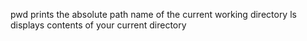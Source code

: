 pwd prints the absolute path name of the current working directory
ls displays contents of your current directory
